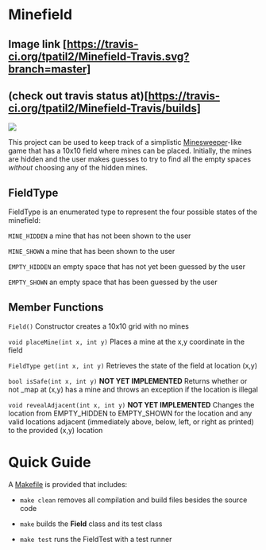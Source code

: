 # Minefield

##  Image link [https://travis-ci.org/tpatil2/Minefield-Travis.svg?branch=master]
##  (check out travis status at)[https://travis-ci.org/tpatil2/Minefield-Travis/builds]



<img src="https://travis-ci.org/tpatil2/Minefield-Travis.svg?branch=master"/>



This project can be used to keep track of a simplistic [Minesweeper](https://en.wikipedia.org/wiki/Minesweeper_%28video_game%29)-like game that has a 10x10 field where mines can be placed. Initially, the mines are hidden and the user makes guesses to try to find all the empty spaces *without* choosing any of the hidden mines.

## FieldType

FieldType is an enumerated type to represent the four possible states of the minefield:

`MINE_HIDDEN` a mine that has not been shown to the user

`MINE_SHOWN` a mine that has been shown to the user

`EMPTY_HIDDEN` an empty space that has not yet been guessed by the user

`EMPTY_SHOWN` an empty space that has been guessed by the user

## Member Functions

`Field()` Constructor creates a 10x10 grid with no mines

`void placeMine(int x, int y)` Places a mine at the x,y coordinate in the field

`FieldType get(int x, int y)` Retrieves the state of the field at location (x,y)

`bool isSafe(int x, int y)` **NOT YET IMPLEMENTED** Returns whether or not _map at (x,y) has a mine and throws an exception if the location is illegal

`void revealAdjacent(int x, int y)` **NOT YET IMPLEMENTED** Changes the location from EMPTY_HIDDEN to EMPTY_SHOWN for the location and any valid locations adjacent (immediately above, below, left, or right as printed) to the provided (x,y) location

# Quick Guide

A [Makefile](Makefile) is provided that includes:

* `make clean` removes all compilation and build files besides the source code

* `make` builds the **Field** class and its test class

* `make test` runs the FieldTest with a test runner
